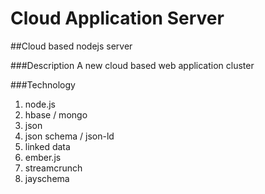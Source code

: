 Cloud Application Server
==============


##Cloud based nodejs server

###Description
A new cloud based web application cluster

###Technology
1. node.js
2. hbase / mongo
3. json
4. json schema / json-ld
5. linked data
6. ember.js
7. streamcrunch
8. jayschema
